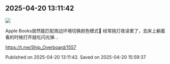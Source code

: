 
## 2025-04-20 13:11:42
![](assets/Ship_Overboard/20250420_155936_692299.jpg) 

Apple Books居然能匹配周边环境切换颜色模式🥲
经常挑灯夜读累了，去床上躺着看的时候打开就吃闪光弹…

https://t.me/Ship_Overboard/1557

Published on 2025-04-20 13:11:42. Saved on 2025-04-20 15:59:37

